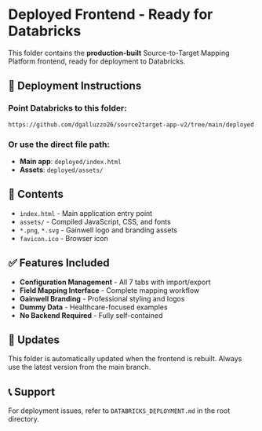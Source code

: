 # Deployed Frontend - Ready for Databricks

This folder contains the **production-built** Source-to-Target Mapping Platform frontend, ready for deployment to Databricks.

## 🚀 Deployment Instructions

### Point Databricks to this folder:
```
https://github.com/dgalluzzo26/source2target-app-v2/tree/main/deployed
```

### Or use the direct file path:
- **Main app**: `deployed/index.html`
- **Assets**: `deployed/assets/`

## 📁 Contents

- `index.html` - Main application entry point
- `assets/` - Compiled JavaScript, CSS, and fonts
- `*.png`, `*.svg` - Gainwell logo and branding assets
- `favicon.ico` - Browser icon

## ✅ Features Included

- **Configuration Management** - All 7 tabs with import/export
- **Field Mapping Interface** - Complete mapping workflow
- **Gainwell Branding** - Professional styling and logos
- **Dummy Data** - Healthcare-focused examples
- **No Backend Required** - Fully self-contained

## 🔄 Updates

This folder is automatically updated when the frontend is rebuilt. Always use the latest version from the main branch.

## 📞 Support

For deployment issues, refer to `DATABRICKS_DEPLOYMENT.md` in the root directory.

